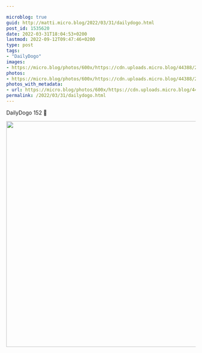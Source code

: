 ```yaml
---

microblog: true
guid: http://matti.micro.blog/2022/03/31/dailydogo.html
post_id: 1535620
date: 2022-03-31T18:04:53+0200
lastmod: 2022-09-12T09:47:46+0200
type: post
tags:
- "DailyDogo"
images:
- https://micro.blog/photos/600x/https://cdn.uploads.micro.blog/44388/2022/2189d10b7a.jpg
photos:
- https://micro.blog/photos/600x/https://cdn.uploads.micro.blog/44388/2022/2189d10b7a.jpg
photos_with_metadata:
- url: https://micro.blog/photos/600x/https://cdn.uploads.micro.blog/44388/2022/2189d10b7a.jpg
permalink: /2022/03/31/dailydogo.html
---
```

DailyDogo 152 🐶

<img src="/media/uploads/2022/2189d10b7a.jpg" width="600" height="600" alt="" />
